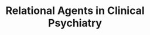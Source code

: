 ---
name: "Relational Agents In Clinical Psychiatry"
title: "Relational Agents in Clinical Psychiatry"
project: null
event: "Harvard Review of Psychiatry, special issue on Psychiatry and Cyberspace 18(2): 119-130"
authors:
- name: "Bickmore, T."
- name: "Gruber, A."
year: 2010
resources:
- name: "HarvardPsyc10"
  src: "HarvardPsyc10.pdf"
external_url: null
draft: false 
headless: true
---